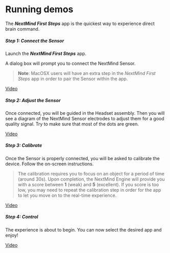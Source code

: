 # Running demos

The **_NextMind First Steps_** app is the quickest way to experience direct brain command.

##### Step 1: Connect the Sensor

Launch the **_NextMind First Steps_** app.

A dialog box will prompt you to connect the NextMind Sensor.

<blockquote class="note-block"><strong>Note</strong>: MacOSX users will have an extra step in the <em>NextMind First Steps</em> app in order to pair the Sensor within the app.</blockquote>

[Video](images/RunDemos-1-Connect-2x.mp4)

##### Step 2: Adjust the Sensor

Once connected, you will be guided in the Headset assembly. Then you will see a diagram of the NextMind Sensor electrodes to adjust them for a good quality signal. Try to make sure that most of the dots are green.

[Video](images/RunDemos-2-Contact-2x.mp4")

##### Step 3: Calibrate

Once the Sensor is properly connected, you will be asked to calibrate the device. Follow the on-screen instructions.

<blockquote class="note-block">The calibration requires you to focus on an object for a period of time (around 30s). 
Upon completion, the NextMind Engine will provide you with a score between <strong>1</strong> (weak) and <strong>5</strong> (excellent). If you score is too low, you may need to repeat the calibration step in order for the app to let you move on to the real-time experience.</blockquote>

[Video](images/RunDemos-3-Calibrate-2x.mp4")

##### Step 4: Control

The experience is about to begin. You can now select the desired app and enjoy!

[Video](images/RunDemos-4-Control-2x.mp4")
